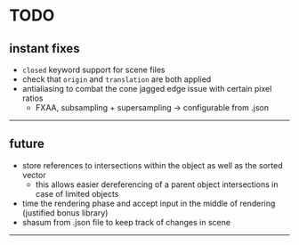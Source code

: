 

# TODO
## instant fixes
- `closed` keyword support for scene files
- check that `origin` and `translation` are both applied
- antialiasing to combat the cone jagged edge issue with certain pixel ratios
	- FXAA, subsampling + supersampling -> configurable from .json
---
## future
- store references to intersections within the object as well as the sorted vector
	- this allows easier dereferencing of a parent object intersections in case of limited objects
- time the rendering phase and accept input in the middle of rendering (justified bonus library)
- shasum from .json file to keep track of changes in scene

---
